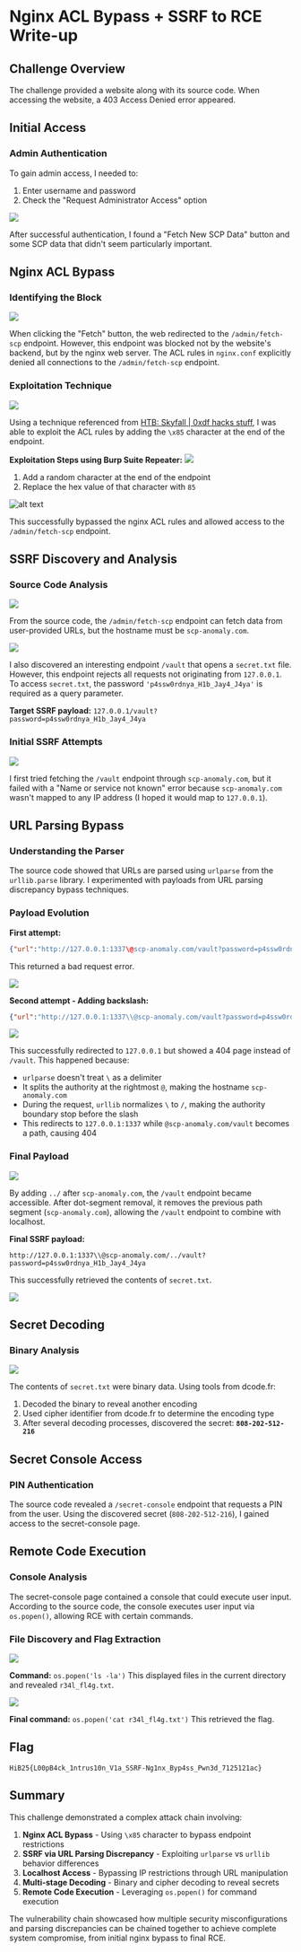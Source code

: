 # Nginx ACL Bypass + SSRF to RCE Write-up

## Challenge Overview

The challenge provided a website along with its source code. When accessing the website, a 403 Access Denied error appeared.

## Initial Access

### Admin Authentication

To gain admin access, I needed to:
1. Enter username and password
2. Check the "Request Administrator Access" option

![](<img/1.png>)

After successful authentication, I found a "Fetch New SCP Data" button and some SCP data that didn't seem particularly important.

## Nginx ACL Bypass

### Identifying the Block

![](<img/2.png>)

When clicking the "Fetch" button, the web redirected to the `/admin/fetch-scp` endpoint. However, this endpoint was blocked not by the website's backend, but by the nginx web server. The ACL rules in `nginx.conf` explicitly denied all connections to the `/admin/fetch-scp` endpoint.

### Exploitation Technique

![](<img/3.png>)

Using a technique referenced from [HTB: Skyfall | 0xdf hacks stuff](https://0xdf.gitlab.io/2024/04/27/htb-skyfall.html), I was able to exploit the ACL rules by adding the `\x85` character at the end of the endpoint.

**Exploitation Steps using Burp Suite Repeater:**
![](<img/4.png>)

1. Add a random character at the end of the endpoint
2. Replace the hex value of that character with `85`

![alt text](img/4_1.png)

This successfully bypassed the nginx ACL rules and allowed access to the `/admin/fetch-scp` endpoint.

## SSRF Discovery and Analysis

### Source Code Analysis

![](<img/5.png>)

From the source code, the `/admin/fetch-scp` endpoint can fetch data from user-provided URLs, but the hostname must be `scp-anomaly.com`.

![](<img/6.png>)

I also discovered an interesting endpoint `/vault` that opens a `secret.txt` file. However, this endpoint rejects all requests not originating from `127.0.0.1`. To access `secret.txt`, the password `'p4ssw0rdnya_H1b_Jay4_J4ya'` is required as a query parameter.

**Target SSRF payload:** `127.0.0.1/vault?password=p4ssw0rdnya_H1b_Jay4_J4ya`

### Initial SSRF Attempts

![](<img/6_1.png>)

I first tried fetching the `/vault` endpoint through `scp-anomaly.com`, but it failed with a "Name or service not known" error because `scp-anomaly.com` wasn't mapped to any IP address (I hoped it would map to `127.0.0.1`).

## URL Parsing Bypass

### Understanding the Parser

The source code showed that URLs are parsed using `urlparse` from the `urllib.parse` library. I experimented with payloads from URL parsing discrepancy bypass techniques.

### Payload Evolution

**First attempt:**
```json
{"url":"http://127.0.0.1:1337\@scp-anomaly.com/vault?password=p4ssw0rdnya_H1b_Jay4_J4ya"}
```
This returned a bad request error.

![](<img/7.png>)

**Second attempt - Adding backslash:**
```json
{"url":"http://127.0.0.1:1337\\@scp-anomaly.com/vault?password=p4ssw0rdnya_H1b_Jay4_J4ya"}
```

![](<img/8.png>)

This successfully redirected to `127.0.0.1` but showed a 404 page instead of `/vault`. This happened because:
- `urlparse` doesn't treat `\` as a delimiter
- It splits the authority at the rightmost `@`, making the hostname `scp-anomaly.com`
- During the request, `urllib` normalizes `\` to `/`, making the authority boundary stop before the slash
- This redirects to `127.0.0.1:1337` while `@scp-anomaly.com/vault` becomes a path, causing 404

### Final Payload

![](<img/9.png>)

By adding `../` after `scp-anomaly.com`, the `/vault` endpoint became accessible. After dot-segment removal, it removes the previous path segment (`scp-anomaly.com`), allowing the `/vault` endpoint to combine with localhost.

**Final SSRF payload:**
```
http://127.0.0.1:1337\\@scp-anomaly.com/../vault?password=p4ssw0rdnya_H1b_Jay4_J4ya
```

This successfully retrieved the contents of `secret.txt`.

![](<img/10.png>)

## Secret Decoding

### Binary Analysis

![](<img/11.png>)

The contents of `secret.txt` were binary data. Using tools from dcode.fr:
1. Decoded the binary to reveal another encoding
2. Used cipher identifier from dcode.fr to determine the encoding type
3. After several decoding processes, discovered the secret: **`808-202-512-216`**

## Secret Console Access

### PIN Authentication

The source code revealed a `/secret-console` endpoint that requests a PIN from the user. Using the discovered secret (`808-202-512-216`), I gained access to the secret-console page.

## Remote Code Execution

### Console Analysis

The secret-console page contained a console that could execute user input. According to the source code, the console executes user input via `os.popen()`, allowing RCE with certain commands.

### File Discovery and Flag Extraction

![](<img/13.png>)

**Command:** `os.popen('ls -la')`
This displayed files in the current directory and revealed `r34l_fl4g.txt`.

![](<img/14.png>)

**Final command:** `os.popen('cat r34l_fl4g.txt')`
This retrieved the flag.

## Flag

```
HiB25{L00pB4ck_1ntrus10n_V1a_SSRF-Ng1nx_Byp4ss_Pwn3d_7125121ac}
```

## Summary

This challenge demonstrated a complex attack chain involving:

1. **Nginx ACL Bypass** - Using `\x85` character to bypass endpoint restrictions
2. **SSRF via URL Parsing Discrepancy** - Exploiting `urlparse` vs `urllib` behavior differences
3. **Localhost Access** - Bypassing IP restrictions through URL manipulation
4. **Multi-stage Decoding** - Binary and cipher decoding to reveal secrets
5. **Remote Code Execution** - Leveraging `os.popen()` for command execution

The vulnerability chain showcased how multiple security misconfigurations and parsing discrepancies can be chained together to achieve complete system compromise, from initial nginx bypass to final RCE.